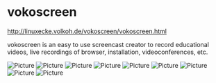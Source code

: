vokoscreen
==========

http://linuxecke.volkoh.de/vokoscreen/vokoscreen.html

vokoscreen is an easy to use screencast creator to record educational videos, live recordings of browser, installation, videoconferences, etc.

![Picture](http://linuxecke.volkoh.de/vokoscreen/vokoscreen-picture-screen.png)
![Picture](http://linuxecke.volkoh.de/vokoscreen/vokoscreen-picture-audio.png)
![Picture](http://linuxecke.volkoh.de/vokoscreen/vokoscreen-picture-codec.png)
![Picture](http://linuxecke.volkoh.de/vokoscreen/vokoscreen-picture-miscellaneous.png)
![Picture](http://linuxecke.volkoh.de/vokoscreen/vokoscreen-picture-webcam.png)
![Picture](http://linuxecke.volkoh.de/vokoscreen/vokoscreen-picture-about.png)
![Picture](http://linuxecke.volkoh.de/vokoscreen/vokoscreen-picture-webcambusy.png)
![Picture](http://linuxecke.volkoh.de/vokoscreen/vokoscreen-picture-area.png)
![Picture](http://linuxecke.volkoh.de/vokoscreen/vokoscreen-picture-credits.png)
